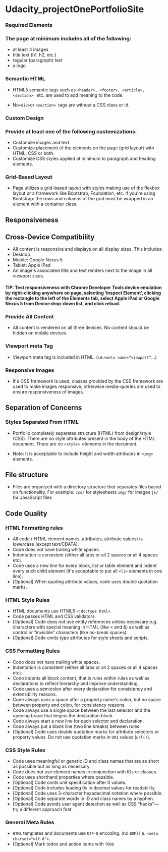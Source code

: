 # Udacity_projectOnePortfolioSite

### Required Elements
### The page at minimum includes all of the following:

* at least 4 images
* title text (h1, h2, etc.)
* regular (paragraph) text
* a logo.

### Semantic HTML

* HTML5 semantic tags such as `<header>, <footer>, <article>, <section> `
etc. are used to add meaning to the code.

* No` <div> `or `<section> `tags are without a CSS class or id.


### Custom Design
### Provide at least one of the following customizations:

* Customize images and text.
* Customize placement of the elements on the page (grid layout) with HTML, CSS or both.
* Customize CSS styles applied at minimum to paragraph and heading elements.


### Grid-Based Layout

* Page utilizes a grid-based layout with styles making use of the flexbox layout or a framework like Bootstrap, Foundation, etc.
If you're using Bootstrap: the rows and columns of the grid must be wrapped in an element with a container class.

## Responsiveness
## Cross-Device Compatibility

* All content is responsive and displays on all display sizes. This includes:
* Desktop
* Mobile: Google Nexus 5
* Tablet: Apple iPad
* An image's associated title and text renders next to the image in all viewport sizes.

#### TIP: Test responsiveness with Chrome Developer Tools device emulation by right-clicking anywhere on page, selecting ‘Inspect Element’, clicking the rectangle to the left of the Elements tab, select Apple iPad or Google Nexus 5 from Device drop-down list, and click reload.

### Provide All Content

* All content is rendered on all three devices. No content should be hidden on mobile devices.

### Viewport meta Tag

* Viewport meta tag is included in HTML. (i.e.` <meta name=”viewport” `…)

### Responsive Images

* If a CSS framework is used, classes provided by the CSS framework are used to make images responsive, otherwise media-queries are used to ensure responsiveness of images.


## Separation of Concerns
### Styles Separated From HTML

* Portfolio completely separates structure (HTML) from design/style (CSS). There are no style attributes present in the body of the HTML document. There are no `<style> `elements in the document.

* Note: It is acceptable to include height and width attributes in `<img> `elements.

## File structure

* Files are organized with a directory structure that separates files based on functionality. For example:
`css/` for stylesheets
`img/` for images
`js/` for JavaScript files

## Code Quality
### HTML Formatting rules

* All code ( HTML element names, attributes, attribute values) is lowercase (except text/CDATA).
* Code does not have trailing white spaces.
* Indentation is consistent (either all tabs or all 2 spaces or all 4 spaces etc).
* Code uses a new line for every block, list or table element and indent every such child element (it's acceptable to put all `<li>` elements in one line).
* [Optional] When quoting attribute values, code uses double quotation marks.

### HTML Style Rules

* HTML documents use HTML5 `<!doctype html>`.
* Code passes HTML and CSS validators.
* [Optional] Code does not use entity references unless necessary e.g. characters with special meaning in HTML (like < and &) as well as control or “invisible” characters (like no-break spaces).
* [Optional] Code omits type attributes for style sheets and scripts.

### CSS Formatting Rules

* Code does not have trailing white spaces.
* Indentation is consistent (either all tabs or all 2 spaces or all 4 spaces etc).
* Code indents all block content, that is rules within rules as well as declarations to reflect hierarchy and improve understanding.
* Code uses a semicolon after every declaration for consistency and extensibility reasons.
* Code always uses a space after a property name's colon, but no space between property and colon, for consistency reasons.
* Code always use a single space between the last selector and the opening brace that begins the declaration block.
* Code always start a new line for each selector and declaration.
* Code always put a blank line (two line breaks) between rules.
* [Optional] Code uses double quotation marks for attribute selectors or property values. Do not use quotation marks in `URI` values (`url()`).

### CSS Style Rules

* Code uses meaningful or generic ID and class names that are as short as possible but as long as necessary.
* Code does not use element names in conjunction with IDs or classes.
* Code uses shorthand properties where possible.
* [Optional] Code omits unit specification after 0 values.
* [Optional] Code includes leading 0s in decimal values for readability.
* [Optional] Code uses 3-character hexadecimal notation where possible.
* [Optional] Code separate words in ID and class names by a hyphen.
* [Optional] Code avoids user agent detection as well as CSS "hacks"—try a different approach first.

### General Meta Rules

* `HTML` templates and documents use `UTF-8` encoding. (no `BOM`) i.e. `<meta charset="utf-8">`.
* [Optional] Mark todos and action items with `TODO`